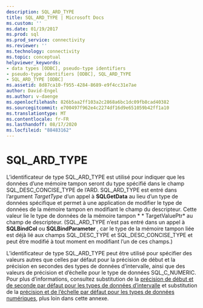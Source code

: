 ```yaml
---
description: SQL_ARD_TYPE
title: SQL_ARD_TYPE | Microsoft Docs
ms.custom: ''
ms.date: 01/19/2017
ms.prod: sql
ms.prod_service: connectivity
ms.reviewer: ''
ms.technology: connectivity
ms.topic: conceptual
helpviewer_keywords:
- data types [ODBC], pseudo-type identifiers
- pseudo-type identifiers [ODBC], SQL_ARD_TYPE
- SQL_ARD_TYPE [ODBC]
ms.assetid: 8d87ca10-f955-4284-8689-e9f4cc31e7ae
author: David-Engel
ms.author: v-daenge
ms.openlocfilehash: 826b5aa2ff103a2c2868a6bc1dc09fb8cad40382
ms.sourcegitcommit: e700497f962e4c2274df16d9e651059b42ff1a10
ms.translationtype: MT
ms.contentlocale: fr-FR
ms.lasthandoff: 08/17/2020
ms.locfileid: "88483162"
---
```

# <a name="sql_ard_type"></a>SQL_ARD_TYPE
L’identificateur de type SQL_ARD_TYPE est utilisé pour indiquer que les données d’une mémoire tampon seront du type spécifié dans le champ SQL_DESC_CONCISE_TYPE de l’ARD. SQL_ARD_TYPE est entré dans l’argument *TargetType* d’un appel à **SQLGetData** au lieu d’un type de données spécifique et permet à une application de modifier le type de données de la mémoire tampon en modifiant le champ du descripteur. Cette valeur lie le type de données de la mémoire tampon * \* TargetValuePtr* au champ de descripteur. (SQL_ARD_TYPE n’est pas entré dans un appel à **SQLBindCol** ou **SQLBindParameter** , car le type de la mémoire tampon liée est déjà lié aux champs SQL_DESC_TYPE et SQL_DESC_CONCISE_TYPE et peut être modifié à tout moment en modifiant l’un de ces champs.)  
  
 L’identificateur de type SQL_ARD_TYPE peut être utilisé pour spécifier des valeurs autres que celles par défaut pour la précision de début et la précision en secondes des types de données d’intervalle, ainsi que des valeurs de précision et d’échelle pour le type de données SQL_C_NUMERIC. Pour plus d’informations, consultez substitution de la [précision de début et de seconde par défaut pour les types de données d’intervalle](../../../odbc/reference/appendixes/overriding-default-leading-and-seconds-precision-for-interval-data-types.md) et substitution de la [précision et de l’échelle par défaut pour les types de données numériques](../../../odbc/reference/appendixes/overriding-default-precision-and-scale-for-numeric-data-types.md), plus loin dans cette annexe.
